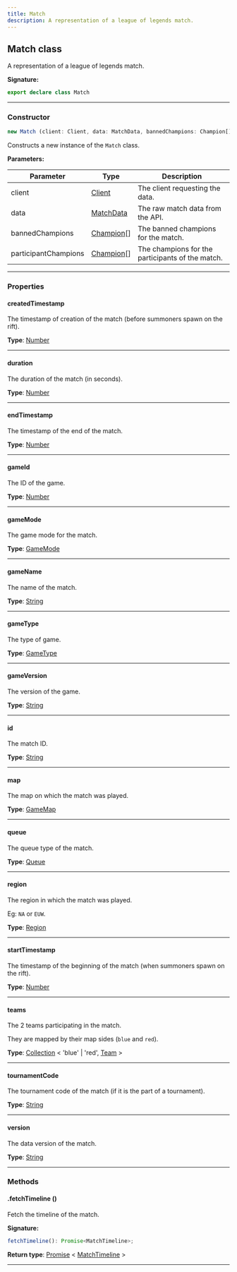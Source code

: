 ```yaml
---
title: Match
description: A representation of a league of legends match.
---
```


## Match class

A representation of a league of legends match.

**Signature:**

```ts
export declare class Match 
```

---

### Constructor

```ts
new Match (client: Client, data: MatchData, bannedChampions: Champion[], participantChampions: Champion[])
```

Constructs a new instance of the `Match` class.

**Parameters:**

| Parameter | Type | Description |
| --------- | ---- | ----------- |
| client | [Client](/api/Client.md) | The client requesting the data. |
| data | [MatchData](/api/MatchData.md) | The raw match data from the API. |
| bannedChampions | [Champion](/api/Champion.md)[] | The banned champions for the match. |
| participantChampions | [Champion](/api/Champion.md)[] | The champions for the participants of the match. |
---

### Properties

#### createdTimestamp

The timestamp of creation of the match (before summoners spawn on the rift).



**Type**: [Number](https://developer.mozilla.org/en-US/docs/Web/JavaScript/Reference/Global_Objects/Number)

---

#### duration

The duration of the match (in seconds).



**Type**: [Number](https://developer.mozilla.org/en-US/docs/Web/JavaScript/Reference/Global_Objects/Number)

---

#### endTimestamp

The timestamp of the end of the match.



**Type**: [Number](https://developer.mozilla.org/en-US/docs/Web/JavaScript/Reference/Global_Objects/Number)

---

#### gameId

The ID of the game.



**Type**: [Number](https://developer.mozilla.org/en-US/docs/Web/JavaScript/Reference/Global_Objects/Number)

---

#### gameMode

The game mode for the match.



**Type**: [GameMode](/api/GameMode.md)

---

#### gameName

The name of the match.



**Type**: [String](https://developer.mozilla.org/en-US/docs/Web/JavaScript/Reference/Global_Objects/String)

---

#### gameType

The type of game.



**Type**: [GameType](/api/GameType.md)

---

#### gameVersion

The version of the game.



**Type**: [String](https://developer.mozilla.org/en-US/docs/Web/JavaScript/Reference/Global_Objects/String)

---

#### id

The match ID.



**Type**: [String](https://developer.mozilla.org/en-US/docs/Web/JavaScript/Reference/Global_Objects/String)

---

#### map

The map on which the match was played.



**Type**: [GameMap](/api/GameMap.md)

---

#### queue

The queue type of the match.



**Type**: [Queue](/api/Queue.md)

---

#### region

The region in which the match was played.


Eg: `NA` or `EUW`.



**Type**: [Region](/api/Region.md)

---

#### startTimestamp

The timestamp of the beginning of the match (when summoners spawn on the rift).



**Type**: [Number](https://developer.mozilla.org/en-US/docs/Web/JavaScript/Reference/Global_Objects/Number)

---

#### teams

The 2 teams participating in the match.


They are mapped by their map sides (`blue` and `red`).



**Type**: [Collection](https://discord.js.org/#/docs/collection/stable/class/Collection) \< 'blue' \| 'red', [Team](/api/Team.md) \>

---

#### tournamentCode

The tournament code of the match (if it is the part of a tournament).



**Type**: [String](https://developer.mozilla.org/en-US/docs/Web/JavaScript/Reference/Global_Objects/String)

---

#### version

The data version of the match.



**Type**: [String](https://developer.mozilla.org/en-US/docs/Web/JavaScript/Reference/Global_Objects/String)

---

### Methods

#### .fetchTimeline ()

Fetch the timeline of the match.



**Signature:**

```ts
fetchTimeline(): Promise<MatchTimeline>;
```


**Return type**: [Promise](https://developer.mozilla.org/en-US/docs/Web/JavaScript/Reference/Global_Objects/Promise) \< [MatchTimeline](/api/MatchTimeline.md) \>

---


